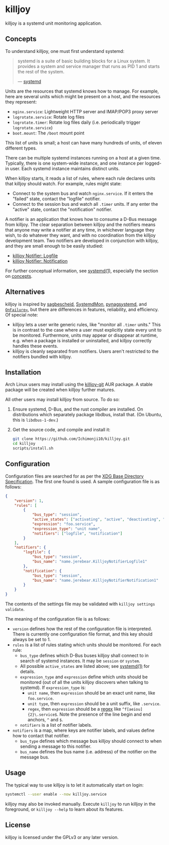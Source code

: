 killjoy
=======

killjoy is a systemd unit monitoring application.

Concepts
--------

To understand killjoy, one must first understand systemd:

> systemd is a suite of basic building blocks for a Linux system. It provides a system and
> service manager that runs as PID 1 and starts the rest of the system.
>
> — [systemd](https://freedesktop.org/wiki/Software/systemd/)

Units are the resources that systemd knows how to manage. For example, here are several units
which might be present on a host, and the resources they represent:

* `nginx.service`: Lightweight HTTP server and IMAP/POP3 proxy server
* `logrotate.service`: Rotate log files
* `logrotate.timer`: Rotate log files daily (i.e. periodically trigger `logrotate.service`)
* `boot.mount`: The `/boot` mount point

This list of units is small; a host can have many hundreds of units, of eleven different types.

There can be multiple systemd instances running on a host at a given time. Typically, there is
one system-wide instance, and one instance per logged-in user. Each systemd instance maintains
distinct units.

When killjoy starts, it reads a list of rules, where each rule declares units that killjoy should
watch. For example, rules might state:

* Connect to the system bus and watch `nginx.service`. If it enters the "failed" state, contact
  the "logfile" notifier.
* Connect to the session bus and watch all `.timer` units. If any enter the "active" state,
  contact the "notification" notifier.

A notifier is an application that knows how to consume a D-Bus message from killjoy. The clear
separation between killjoy and the notifiers means that anyone may write a notifier at any time,
in whichever language they wish, to do whatever they want, and with no coordination from the
killjoy development team. Two notifiers are developed in conjunction with killjoy, and they are
small enough to be easily studied:

* [killjoy Notifier: Logfile](https://github.com/Ichimonji10/killjoy-notifier-logfile)
* [killjoy Notifier: Notification](https://github.com/Ichimonji10/killjoy-notifier-notification)

For further conceptual information, see
[systemd(1)](https://www.freedesktop.org/software/systemd/man/systemd.html),
especially the section on
[concepts](https://www.freedesktop.org/software/systemd/man/systemd.html#Concepts).

Alternatives
------------

killjoy is inspired by
[sagbescheid](https://sagbescheid.readthedocs.io/en/latest/),
[SystemdMon](https://github.com/joonty/systemd_mon),
[pynagsystemd](https://github.com/kbytesys/pynagsystemd), and
[`OnFailure=`](https://www.freedesktop.org/software/systemd/man/systemd.unit.html),
but there are differences in features, reliability, and efficiency. Of special
note:

* killjoy lets a user write generic rules, like "monitor all `.timer` units." This is in contrast
  to the case where a user must explicitly state every unit to be monitored. Furthermore, units
  may appear or disappear at runtime, e.g. when a package is installed or uninstalled, and
  killjoy correctly handles these events.
* killjoy is cleanly separated from notifiers. Users aren't restricted to the notifiers bundled
  with killjoy.

Installation
------------

Arch Linux users may install using the
[killjoy-git](https://aur.archlinux.org/packages/killjoy-git/) AUR package. A
stable package will be created when killjoy further matures.

All other users may install killjoy from source. To do so:

1.   Ensure systemd, D-Bus, and the rust compiler are installed. On distributions which
     separately package libdbus, install that. (On Ubuntu, this is `libdbus-1-dev`.)
2.   Get the source code, and compile and install it:

     ```bash
     git clone https://github.com/Ichimonji10/killjoy.git
     cd killjoy
     scripts/install.sh
     ```

Configuration
-------------

Configuration files are searched for as per the [XDG Base Directory
Specification](https://specifications.freedesktop.org/basedir-spec/basedir-spec-latest.html).
The first one found is used. A sample configuration file is as follows:

```json
{
    "version": 1,
    "rules": [
        {
            "bus_type": "session",
            "active_states": ["activating", "active", "deactivating", "inactive", "failed"],
            "expression": "foo.service",
            "expression_type": "unit name",
            "notifiers": ["logfile", "notification"]
        }
    ],
    "notifiers": {
        "logfile": {
            "bus_type": "session",
            "bus_name": "name.jerebear.KilljoyNotifierLogfile1"
        },
        "notification": {
            "bus_type": "session",
            "bus_name": "name.jerebear.KilljoyNotifierNotification1"
        }
    }
}
```

The contents of the settings file may be validated with `killjoy settings validate`.

The meaning of the configuration file is as follows:

*    `version` defines how the rest of the configuration file is interpreted. There is currently
     one configuration file format, and this key should always be set to 1.
*    `rules` is a list of rules stating which units should be monitored. For each rule:
     *   `bus_type` defines which D-Bus buses killjoy shall connect to in search of systemd
         instances. It may be `session` or `system`.
     *   All possible `active_states` are listed above; see
         [systemd(1)](https://www.freedesktop.org/software/systemd/man/systemd.html)
         for details.
     *   `expression_type` and `expression` define which units should be monitored (out of all
         the units killjoy discovers when talking to systemd). If `expression_type` is:
         *   `unit name`, then `expression` should be an exact unit name, like `foo.service`.
         *   `unit type`, then `expression` should be a unit suffix, like `.service`.
         *   `regex`, then `expression` should be a [regex](https://docs.rs/crate/regex/) like
             `^f[aeiou]{2}\.service$`. Note the presence of the line begin and
             end anchors, `^` and `$`.
     *   `notifiers` is a list of notifier labels.
*    `notifiers` is a map, where keys are notifier labels, and values define how to contact that
     notifier.
     *   `bus_type` defines which message bus killjoy should connect to when sending a message to
         this notifier.
     *   `bus_name` defines the bus name (i.e. address) of the notifier on the message bus.

Usage
-----

The typical way to use killjoy is to let it automatically start on login:

```bash
systemctl --user enable --now killjoy.service
```

killjoy may also be invoked manually. Execute `killjoy` to run killjoy in the foreground, or
`killjoy --help` to learn about its features.

License
-------

killjoy is licensed under the GPLv3 or any later version.
